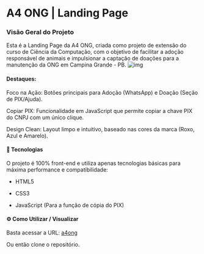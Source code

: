 # A4 ONG | Landing Page
### Visão Geral do Projeto
Esta é a Landing Page da A4 ONG, criada como projeto de extensão do curso de Ciência da Computação, com o objetivo de facilitar a adoção responsável de animais e impulsionar a captação de doações para a manutenção da ONG em Campina Grande - PB.
![img](https://github.com/techfrd/site_ong/img/image.png)

#### Destaques:
Foco na Ação: Botões principais para Adoção (WhatsApp) e Doação (Seção de PIX/Ajuda).

Copiar PIX: Funcionalidade em JavaScript que permite copiar a chave PIX do CNPJ com um único clique.

Design Clean: Layout limpo e intuitivo, baseado nas cores da marca (Roxo, Azul e Amarelo).

#### 🚀 Tecnologias
O projeto é 100% front-end e utiliza apenas tecnologias básicas para máxima performance e compatibilidade:

- HTML5

- CSS3

- JavaScript (Para a função de cópia do PIX)

#### ⚙️ Como Utilizar / Visualizar
Basta acessar a URL: [a4ong](https://a4ong.netlify.app/)

Ou então clone o repositório.

